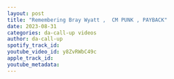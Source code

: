 ```yaml
---
layout: post
title: "Remembering Bray Wyatt ,  CM PUNK , PAYBACK"
date: 2023-08-31
categories: da-call-up videos
author: da-call-up
spotify_track_id: 
youtube_video_id: y8ZvRWbC49c
apple_track_id: 
youtube_metadata: 
---
```

